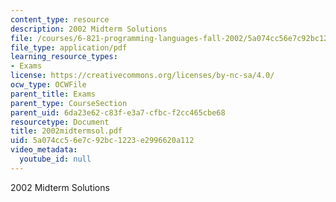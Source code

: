 ```yaml
---
content_type: resource
description: 2002 Midterm Solutions
file: /courses/6-821-programming-languages-fall-2002/5a074cc56e7c92bc1223e2996620a112_2002midtermsol.pdf
file_type: application/pdf
learning_resource_types:
- Exams
license: https://creativecommons.org/licenses/by-nc-sa/4.0/
ocw_type: OCWFile
parent_title: Exams
parent_type: CourseSection
parent_uid: 6da23e62-c83f-e3a7-cfbc-f2cc465cbe68
resourcetype: Document
title: 2002midtermsol.pdf
uid: 5a074cc5-6e7c-92bc-1223-e2996620a112
video_metadata:
  youtube_id: null
---
```

2002 Midterm Solutions